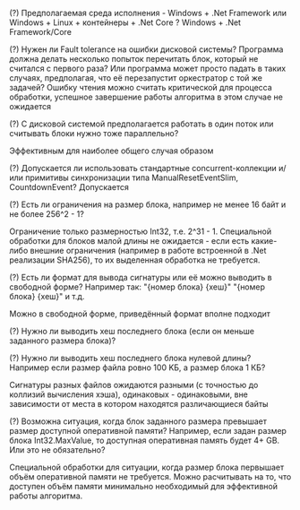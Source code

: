 
(?) Предполагаемая среда исполнения - Windows + .Net Framework или Windows + Linux + контейнеры + .Net Core ?
Windows + .Net Framework/Core 

(?) Нужен ли Fault tolerance на ошибки дисковой системы? Программа должна делать несколько попыток перечитать блок, который не считался с первого раза? Или программа может просто падать в таких случаях, предполагая, что её перезапустит оркестратор с той же задачей? 
Ошибку чтения можно считать критической для процесса обработки, успешное завершение работы алгоритма в этом случае не ожидается 

(?) С дисковой системой предполагается работать в один поток или считывать блоки нужно тоже параллельно? 

Эффективным для наиболее общего случая образом 

(?) Допускается ли использовать стандартные concurrent-коллекции и/или примитивы синхронизации типа ManualResetEventSlim, CountdownEvent? Допускается 

(?) Есть ли ограничения на размер блока, например не менее 16 байт и не более 256^2 - 1? 

Ограничение только размерностью Int32, т.е. 2^31 - 1. Специальной обработки для блоков малой длины не ожидается - если есть какие-либо внешние ограничения (например в работе встроенной в .Net реализации SHA256), то их выделенная обработка не требуется. 

(?) Есть ли формат для вывода сигнатуры или её можно выводить в свободной форме? Например так: "{номер блока} {хеш}" "{номер блока} {хеш}" и т.д. 

Можно в свободной форме, приведённый формат вполне подходит 

(?) Нужно ли выводить хеш последнего блока (если он меньше заданного размера блока)? 

(?) Нужно ли выводить хеш последнего блока нулевой длины? Например если размер файла ровно 100 KБ, а размер блока 1 КБ? 

Сигнатуры разных файлов ожидаются разными (с точностью до коллизий вычисления хэша), одинаковых - одинаковыми, вне зависимости от места в котором находятся различающиеся байты

(?) Возможна ситуация, когда блок заданного размера превышает размер доступной оперативной памяти?
Например, если задан размер блока Int32.MaxValue, то доступная оперативная память будет 4+ GB. Или это не обязательно?

Специальной обработки для ситуации, когда размер блока первышает объём оперативной памяти не требуется. Можно расчитывать на то, что доступен объём памяти минимально необходимый для эффективной работы алгоритма.
